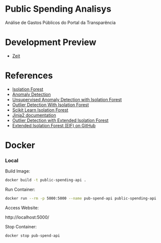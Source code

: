 # Public Spending Analisys
Análise de Gastos Públicos do Portal da Transparência

# Development Preview
- [Zeit](https://zeit.co/)

# References
- [Isolation Forest](https://en.wikipedia.org/wiki/Isolation_forest)
- [Anomaly Detection](https://en.wikipedia.org/wiki/Anomaly_detection)
- [Unsupervised Anomaly Detection with Isolation Forest](https://www.youtube.com/watch?v=5p8B2Ikcw-k)
- [Outlier Detection With Isolation Forest](https://towardsdatascience.com/outlier-detection-with-isolation-forest-3d190448d45e)
- [Scikit Learn Isolation Forest](https://scikit-learn.org/stable/modules/generated/sklearn.ensemble.IsolationForest.html)
- [Jinja2 documentation](https://jinja.palletsprojects.com/en/2.9.x/templates/#with-statement)
- [Outlier Detection with Extended Isolation Forest](https://towardsdatascience.com/outlier-detection-with-extended-isolation-forest-1e248a3fe97b)
- [Extended Isolation Forest (EIF) on GitHub](https://github.com/sahandha/eif)

# Docker

### Local

Build Image:

```bash
docker build -t public-spending-api .
```

Run Container:

```bash
docker run --rm -p 5000:5000 --name pub-spend-api public-spending-api
```

Access Website:

http://localhost:5000/

Stop Container:

```bash
docker stop pub-spend-api
```